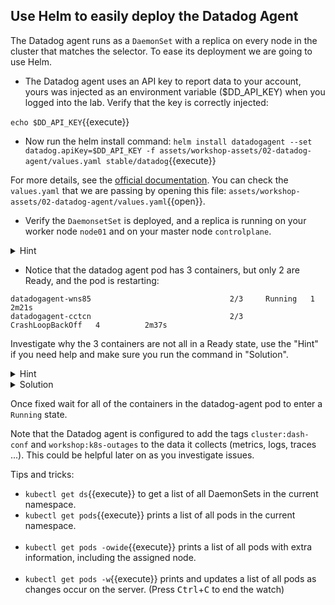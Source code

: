 ## Use Helm to easily deploy the Datadog Agent

The Datadog agent runs as a `DaemonSet` with a replica on every node in the cluster that matches the selector. To ease its deployment we are going to use Helm.


* The Datadog agent uses an API key to report data to your account, yours was injected as an environment variable ($DD_API_KEY) when you logged into the lab. Verify that the key is correctly injected: <br/>

`echo $DD_API_KEY`{{execute}}

* Now run the helm install command: `helm install datadogagent --set datadog.apiKey=$DD_API_KEY -f assets/workshop-assets/02-datadog-agent/values.yaml stable/datadog`{{execute}}

For more details, see the [official documentation](https://docs.datadoghq.com/agent/kubernetes/?tab=helm). You can check the `values.yaml` that we are passing by opening this file: `assets/workshop-assets/02-datadog-agent/values.yaml`{{open}}.

* Verify the `DaemonsetSet` is deployed, and a replica is running on your worker node `node01` and on your master node `controlplane`.

<details>
<summary>Hint</summary>
Print a list of all pods running in the default namespace

`kubectl get pods -o wide`{{execute}}
</details>

* Notice that the datadog agent pod has 3 containers, but only 2 are Ready, and the pod is restarting:

```
datadogagent-wns85                               2/3     Running   1          2m21s
datadogagent-cctcn                               2/3     CrashLoopBackOff   4          2m37s
```

Investigate why the 3 containers are not all in a Ready state, use the "Hint" if you need help and make sure you run the command in "Solution".

<details>
<summary>Hint</summary>
Describe the pod running the Datadog agent:

`kubectl describe pod -lapp=datadogagent`{{execute}}
The events should be self explanatory, but you will see that the probes are failing, so look into their configurations and compare them to the health port the agent is configured to use.
</details>

<details>
<summary>Solution</summary>
The health port the agent uses is 5555 but the probes are specified on 1234 and 5678, the file
assets/02-datadog-agent/value_fix.yaml contains the right configuration.

Use helm upgrade to just apply this path:
 * `helm upgrade datadogagent --set datadog.apiKey=$DD_API_KEY -f assets/workshop-assets/02-datadog-agent/values_fix.yaml stable/datadog`{{execute}}
</details>

Once fixed wait for all of the containers in the datadog-agent pod to enter a `Running` state.

Note that the Datadog agent is configured to add the tags `cluster:dash-conf` and `workshop:k8s-outages` to the data it collects (metrics, logs, traces ...). This could be helpful later on as you investigate issues.


Tips and tricks:

  * `kubectl get ds`{{execute}} to get a list of all DaemonSets in the current namespace.
  * `kubectl get pods`{{execute}} prints a list of all pods in the current namespace. <br/> <br/>
  * `kubectl get pods -owide`{{execute}} prints a list of all pods with extra information, including the assigned node. <br/> <br/>
  * `kubectl get pods -w`{{execute}} prints and updates a list of all pods as changes occur on the server. (Press <kbd>Ctrl</kbd>+<kbd>C</kbd> to end the watch)

